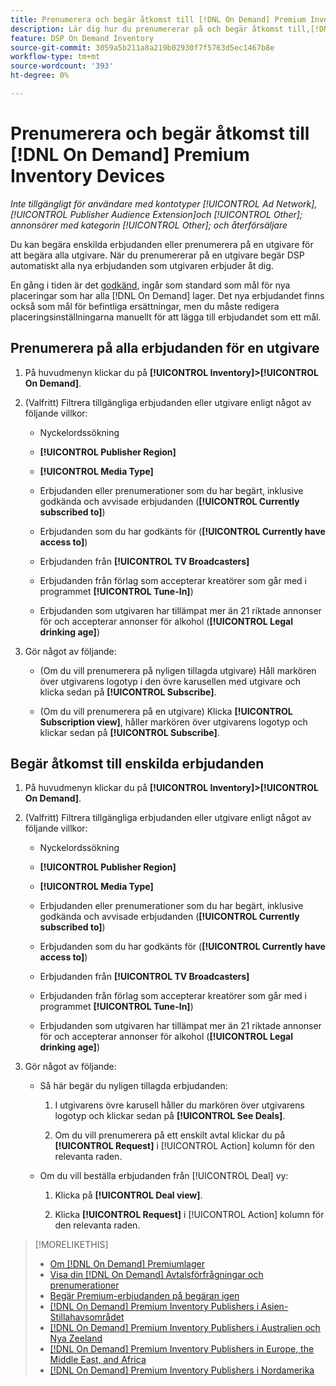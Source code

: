 ```yaml
---
title: Prenumerera och begär åtkomst till [!DNL On Demand] Premium Inventory Devices
description: Lär dig hur du prenumererar på och begär åtkomst till,[!DNL On Demand] erbjudanden.
feature: DSP On Demand Inventory
source-git-commit: 3059a5b211a8a219b02930f7f5763d5ec1467b8e
workflow-type: tm+mt
source-wordcount: '393'
ht-degree: 0%

---
```


# Prenumerera och begär åtkomst till [!DNL On Demand] Premium Inventory Devices

*Inte tillgängligt för användare med kontotyper [!UICONTROL Ad Network], [!UICONTROL Publisher Audience Extension]och [!UICONTROL Other]; annonsörer med kategorin [!UICONTROL Other]; och återförsäljare*

Du kan begära enskilda erbjudanden eller prenumerera på en utgivare för att begära alla utgivare. När du prenumererar på en utgivare begär DSP automatiskt alla nya erbjudanden som utgivaren erbjuder åt dig.

En gång i tiden är det [godkänd](/help/dsp/inventory/on-demand-inventory-view-status.md), ingår som standard som mål för nya placeringar som har alla [!DNL On Demand] lager. Det nya erbjudandet finns också som mål för befintliga ersättningar, men du måste redigera placeringsinställningarna manuellt för att lägga till erbjudandet som ett mål.

## Prenumerera på alla erbjudanden för en utgivare

1. På huvudmenyn klickar du på **[!UICONTROL Inventory]>[!UICONTROL On Demand]**.

1. (Valfritt) Filtrera tillgängliga erbjudanden eller utgivare enligt något av följande villkor:

   * Nyckelordssökning

   * **[!UICONTROL Publisher Region]**

   * **[!UICONTROL Media Type]**

   * Erbjudanden eller prenumerationer som du har begärt, inklusive godkända och avvisade erbjudanden (**[!UICONTROL Currently subscribed to]**)

   * Erbjudanden som du har godkänts för (**[!UICONTROL Currently have access to]**)

   * Erbjudanden från **[!UICONTROL TV Broadcasters]**

   * Erbjudanden från förlag som accepterar kreatörer som går med i programmet
      **[!UICONTROL Tune-In]**)

   * Erbjudanden som utgivaren har tillämpat mer än 21 riktade annonser för och accepterar annonser för alkohol (**[!UICONTROL Legal drinking age]**)

1. Gör något av följande:

   * (Om du vill prenumerera på nyligen tillagda utgivare) Håll markören över utgivarens logotyp i den övre karusellen med utgivare och klicka sedan på **[!UICONTROL Subscribe]**.

   * (Om du vill prenumerera på en utgivare) Klicka **[!UICONTROL Subscription view]**, håller markören över utgivarens logotyp och klickar sedan på **[!UICONTROL Subscribe]**.

## Begär åtkomst till enskilda erbjudanden

1. På huvudmenyn klickar du på **[!UICONTROL Inventory]>[!UICONTROL On Demand]**.

1. (Valfritt) Filtrera tillgängliga erbjudanden eller utgivare enligt något av följande villkor:

   * Nyckelordssökning

   * **[!UICONTROL Publisher Region]**

   * **[!UICONTROL Media Type]**

   * Erbjudanden eller prenumerationer som du har begärt, inklusive godkända och avvisade erbjudanden (**[!UICONTROL Currently subscribed to]**)

   * Erbjudanden som du har godkänts för (**[!UICONTROL Currently have access to]**)

   * Erbjudanden från **[!UICONTROL TV Broadcasters]**

   * Erbjudanden från förlag som accepterar kreatörer som går med i programmet
      **[!UICONTROL Tune-In]**)

   * Erbjudanden som utgivaren har tillämpat mer än 21 riktade annonser för och accepterar annonser för alkohol (**[!UICONTROL Legal drinking age]**)

1. Gör något av följande:

   * Så här begär du nyligen tillagda erbjudanden:

      1. I utgivarens övre karusell håller du markören över utgivarens logotyp och klickar sedan på **[!UICONTROL See Deals]**.

      1. Om du vill prenumerera på ett enskilt avtal klickar du på **[!UICONTROL Request]** i [!UICONTROL Action] kolumn för den relevanta raden.
   * Om du vill beställa erbjudanden från [!UICONTROL Deal] vy:

      1. Klicka på **[!UICONTROL Deal view]**.

      1. Klicka **[!UICONTROL Request]** i [!UICONTROL Action] kolumn för den relevanta raden.


>[!MORELIKETHIS]
>
>* [Om [!DNL On Demand] Premiumlager](on-demand-inventory-about.md)
>* [Visa din [!DNL On Demand] Avtalsförfrågningar och prenumerationer](on-demand-inventory-view-status.md)
>* [Begär Premium-erbjudanden på begäran igen](on-demand-inventory-rerequest.md)
>* [[!DNL On Demand] Premium Inventory Publishers i Asien-Stillahavsområdet](on-demand-inventory-publishers-apac.md)
>* [[!DNL On Demand] Premium Inventory Publishers i Australien och Nya Zeeland](on-demand-inventory-publishers-anz.md)
>* [[!DNL On Demand] Premium Inventory Publishers in Europe, the Middle East, and Africa](on-demand-inventory-publishers-emea.md)
>* [[!DNL On Demand] Premium Inventory Publishers i Nordamerika](on-demand-inventory-publishers-na.md)


